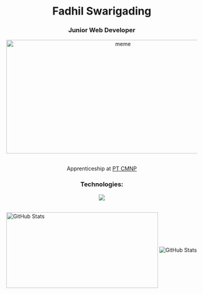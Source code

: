   <h1 align="center">Fadhil Swarigading</h1>
  <h3 align="center">Junior Web Developer</h3>

  <div align="center">
    <img alt="meme" width="600" height="300" src="https://media.tenor.com/Azkco9iXdL0AAAAM/fight-club.gif">
  </div>

  <br>

  <div align="center">
    <p>Apprenticeship at <a href="https://id.citramarga.com//" target="_blank" rel="noreferrer">PT CMNP</a></p>
  </div>

  <h3 align="center">Technologies:</h3>
    <p align="center">
  <a href="https://skillicons.dev">
    <img src="https://skillicons.dev/icons?i=html,css,bootstrap,js,figma,php,mysql" />
  </a>
</p>
    
  </div>

  <br>
    <img align="center" height="200" width="400" src="https://github-readme-stats.vercel.app/api/top-langs/?username=padhlsg&layout=compact" alt="GitHub Stats">    
    <img align="center" src="https://github-readme-stats.vercel.app/api?username=padhlsg&show_icons=true&theme=radical" alt="GitHub Stats">
